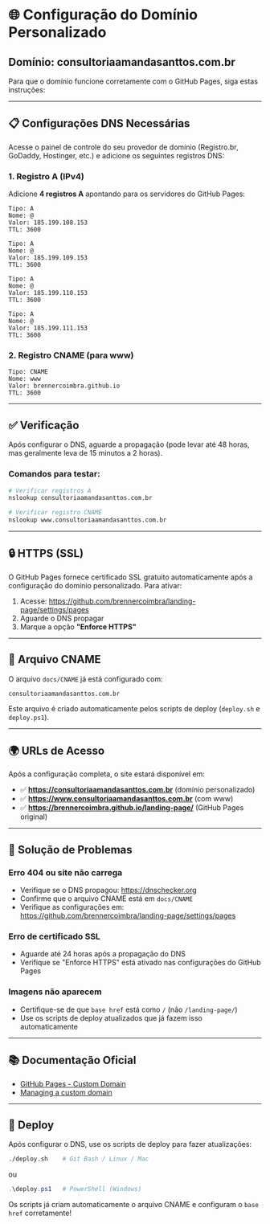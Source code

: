 # 🌐 Configuração do Domínio Personalizado

## Domínio: consultoriaamandasanttos.com.br

Para que o domínio funcione corretamente com o GitHub Pages, siga estas instruções:

---

## 📋 Configurações DNS Necessárias

Acesse o painel de controle do seu provedor de domínio (Registro.br, GoDaddy, Hostinger, etc.) e adicione os seguintes registros DNS:

### 1. Registro A (IPv4)

Adicione **4 registros A** apontando para os servidores do GitHub Pages:

```
Tipo: A
Nome: @
Valor: 185.199.108.153
TTL: 3600
```

```
Tipo: A
Nome: @
Valor: 185.199.109.153
TTL: 3600
```

```
Tipo: A
Nome: @
Valor: 185.199.110.153
TTL: 3600
```

```
Tipo: A
Nome: @
Valor: 185.199.111.153
TTL: 3600
```

### 2. Registro CNAME (para www)

```
Tipo: CNAME
Nome: www
Valor: brennercoimbra.github.io
TTL: 3600
```

---

## ✅ Verificação

Após configurar o DNS, aguarde a propagação (pode levar até 48 horas, mas geralmente leva de 15 minutos a 2 horas).

### Comandos para testar:

```bash
# Verificar registros A
nslookup consultoriaamandasanttos.com.br

# Verificar registro CNAME
nslookup www.consultoriaamandasanttos.com.br
```

---

## 🔒 HTTPS (SSL)

O GitHub Pages fornece certificado SSL gratuito automaticamente após a configuração do domínio personalizado. Para ativar:

1. Acesse: https://github.com/brennercoimbra/landing-page/settings/pages
2. Aguarde o DNS propagar
3. Marque a opção **"Enforce HTTPS"**

---

## 📝 Arquivo CNAME

O arquivo `docs/CNAME` já está configurado com:
```
consultoriaamandasanttos.com.br
```

Este arquivo é criado automaticamente pelos scripts de deploy (`deploy.sh` e `deploy.ps1`).

---

## 🌍 URLs de Acesso

Após a configuração completa, o site estará disponível em:

- ✅ **https://consultoriaamandasanttos.com.br** (domínio personalizado)
- ✅ **https://www.consultoriaamandasanttos.com.br** (com www)
- ✅ **https://brennercoimbra.github.io/landing-page/** (GitHub Pages original)

---

## 🐛 Solução de Problemas

### Erro 404 ou site não carrega
- Verifique se o DNS propagou: https://dnschecker.org
- Confirme que o arquivo CNAME está em `docs/CNAME`
- Verifique as configurações em: https://github.com/brennercoimbra/landing-page/settings/pages

### Erro de certificado SSL
- Aguarde até 24 horas após a propagação do DNS
- Verifique se "Enforce HTTPS" está ativado nas configurações do GitHub Pages

### Imagens não aparecem
- Certifique-se de que `base href` está como `/` (não `/landing-page/`)
- Use os scripts de deploy atualizados que já fazem isso automaticamente

---

## 📚 Documentação Oficial

- [GitHub Pages - Custom Domain](https://docs.github.com/en/pages/configuring-a-custom-domain-for-your-github-pages-site)
- [Managing a custom domain](https://docs.github.com/en/pages/configuring-a-custom-domain-for-your-github-pages-site/managing-a-custom-domain-for-your-github-pages-site)

---

## 🚀 Deploy

Após configurar o DNS, use os scripts de deploy para fazer atualizações:

```bash
./deploy.sh    # Git Bash / Linux / Mac
```

ou

```powershell
.\deploy.ps1   # PowerShell (Windows)
```

Os scripts já criam automaticamente o arquivo CNAME e configuram o `base href` corretamente!
